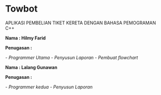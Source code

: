 # Towbot
APLIKASI PEMBELIAN TIKET KERETA DENGAN BAHASA PEMOGRAMAN C++

**Nama		: Hilmy Farid**

**Penugasan :**

_-  Programmer Utama_
_-  Penyusun Laporan_
_-  Pembuat flowchart_


**Nama		: Lalang Gunawan**

**Penugasan 	:**

_- Programmer kedua_
_- Penyusun Laporan_


